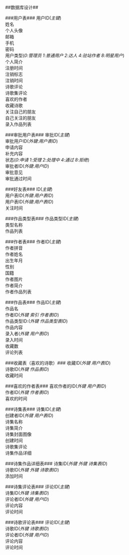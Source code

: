 ##数据库设计##

###用户表###
用户ID(*主键*)    
姓名    
个人头像    
邮箱    
手机    
密码    
用户类型(*0*:*管理员* *1*:*普通用户* *2*:*达人* *4*:*驻站作者* *8*:*明星用户*)    
个人简介    
注册时间    
注销标志    
注销时间    
诗歌评论    
诗歌集评论    
喜欢的作者    
收藏诗歌    
关注自己的朋友    
自己关注的朋友    
录入作品列表    

###审批用户表###
审批ID(*主键*)    
审批用户ID(*外键*:*用户表ID*)    
申请内容   
补充内容    
状态(*0*:*申请* *1*:*受理* *2*:*处理中* *4*:*通过* *8*:*拒绝*)      
审批者ID(*外键*:*用户ID*)    
审批意见    
审批通过时间    

###好友表###
ID(*主键*)    
用户表ID(*外键*:*用户表ID*)    
用户表ID(*外键*:*用户表ID*)    
关注时间    

###作品类型表###
作品类型ID(*主键*)    
类型名称    
作品列表    

###作者表###
作者ID(*主键*)    
作者拼音    
作者姓名    
出生年月    
性别    
国籍    
作者图片    
作者简介    
作者作品列表    
      
###作品表###
作品ID(*主键*)    
作品名    
作者ID(*外键 索引 作者表ID*)    
作品类型ID:(*外键 作品类型表ID*)    
作品内容    
录入者(*外键 用户表ID*)    
录入时间    
收藏数    
评论列表      

###收藏表（喜欢的诗歌）###
收藏ID(*外键 用户表ID*)   
诗歌ID(*外键 作品表ID*)   
收藏时间     
    
###喜欢的作者表###
喜欢作者的ID(*外键 用户表ID*)    
作者ID(*外键 作者表ID*)    
喜欢的时间   

###诗集表###
诗集ID(*主键*)  
创建者ID(*外键 用户表ID*)    
诗集名称    
诗集简介    
诗集封面图像    
创建时间    
诗歌集评论    
诗集作品详细        

###诗集作品详细表###
诗集ID(*外键 外键 诗集表ID*)    
诗歌ID(*外键 外键 诗歌表ID*)    
添加时间

###诗集评论表###
评论ID(*主键*)  
诗集ID(*外键 诗集表ID*)    
评论者ID(*外键 用户ID*)    
评论内容    
评论时间    

###诗歌评论表###
评论ID(*主键*)  
诗歌ID(*外键 诗歌表ID*)    
评论者ID(*外键 用户ID*)    
评论内容    
评论时间    